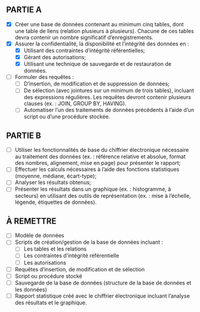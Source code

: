 PARTIE A
--------

- [x] Créer une base de données contenant au minimum cinq tables, dont une table de liens (relation plusieurs à plusieurs). Chacune de ces tables devra contenir un nombre significatif d’enregistrements.
- [x] Assurer la confidentialité, la disponibilité et l’intégrité des données en :  
    - [x] Utilisant des contraintes d’intégrité référentielles;
    - [x] Gérant des autorisations;
    - [x] Utilisant une technique de sauvegarde et de restauration de données.
- [ ] Formuler des requêtes :
    - [ ] D’insertion, de modification et de suppression de données;  
    - [ ] De sélection (avec jointures sur un minimum de trois tables), incluant des expressions régulières. Les requêtes devront contenir plusieurs clauses (ex. : JOIN, GROUP BY, HAVING).
    - [ ] Automatiser l’un des traitements de données précédents à l’aide d’un script ou d’une procédure stockée.
    
PARTIE B
--------

- [ ] Utiliser les fonctionnalités de base du chiffrier électronique nécessaire au traitement des données (ex. : référence relative et absolue, format des nombres, alignement, mise en page) pour présenter le rapport;
- [ ] Effectuer les calculs nécessaires à l’aide des fonctions statistiques (moyenne, médiane, écart-type);
- [ ] Analyser les résultats obtenus;
- [ ] Présenter les résultats dans un graphique (ex. : histogramme, à secteurs) en utilisant des outils de représentation (ex. : mise à l’échelle, légende, étiquettes de données).

À REMETTRE
----------

- [ ] Modèle de données
- [ ] Scripts de création/gestion de la base de données incluant :
    - [ ] Les tables et les relations
    - [ ] Les contraintes d’intégrité référentielle
    - [ ] Les autorisations
- [ ] Requêtes d’insertion, de modification et de sélection
- [ ] Script ou procédure stocké
- [ ] Sauvegarde de la base de données (structure de la base de données et les données)
- [ ] Rapport statistique créé avec le chiffrier électronique incluant l’analyse des résultats et le graphique. 
